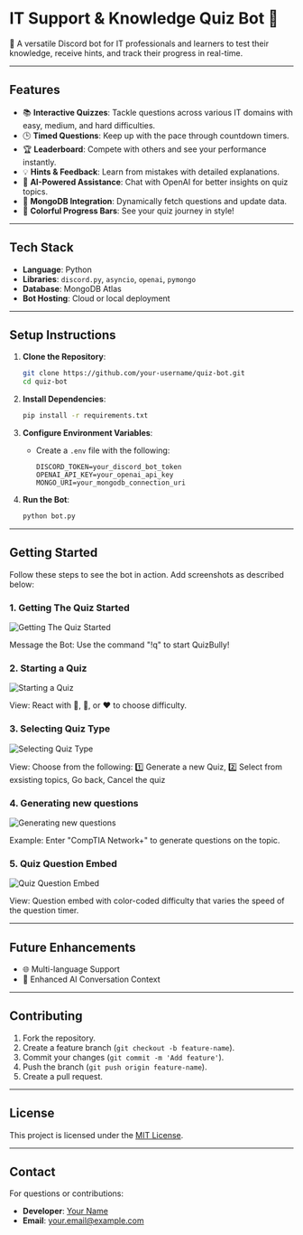 # IT Support & Knowledge Quiz Bot 🤖

🚀 A versatile Discord bot for IT professionals and learners to test their knowledge, receive hints, and track their progress in real-time.

---

## **Features**
- 📚 **Interactive Quizzes**: Tackle questions across various IT domains with easy, medium, and hard difficulties.
- 🕒 **Timed Questions**: Keep up with the pace through countdown timers.
- 🏆 **Leaderboard**: Compete with others and see your performance instantly.
- 💡 **Hints & Feedback**: Learn from mistakes with detailed explanations.
- 🧠 **AI-Powered Assistance**: Chat with OpenAI for better insights on quiz topics.
- 💾 **MongoDB Integration**: Dynamically fetch questions and update data.
- 🎨 **Colorful Progress Bars**: See your quiz journey in style!

---

## **Tech Stack**
- **Language**: Python
- **Libraries**: `discord.py`, `asyncio`, `openai`, `pymongo`
- **Database**: MongoDB Atlas
- **Bot Hosting**: Cloud or local deployment

---

## **Setup Instructions**
1. **Clone the Repository**:
    ```bash
    git clone https://github.com/your-username/quiz-bot.git
    cd quiz-bot
    ```

2. **Install Dependencies**:
    ```bash
    pip install -r requirements.txt
    ```

3. **Configure Environment Variables**:
    - Create a `.env` file with the following:
        ```plaintext
        DISCORD_TOKEN=your_discord_bot_token
        OPENAI_API_KEY=your_openai_api_key
        MONGO_URI=your_mongodb_connection_uri
        ```

4. **Run the Bot**:
    ```bash
    python bot.py
    ```
---

## **Getting Started**
Follow these steps to see the bot in action. Add screenshots as described below:

### 1. **Getting The Quiz Started**
   ![Getting The Quiz Started](https://imgur.com/a/29Wam5g)

   Message the Bot: Use the command "!q" to start QuizBully!

### 2. **Starting a Quiz**
   ![Starting a Quiz](https://imgur.com/zq3PmV3)

   View: React with 💚, 💛, or ❤️ to choose difficulty.

### 3. **Selecting Quiz Type**
   ![Selecting Quiz Type](https://imgur.com/K7U1VCt) 

   View: Choose from the following: 1️⃣ Generate a new Quiz, 2️⃣ Select from exsisting topics, Go back, Cancel the quiz

### 4. **Generating new questions**
   ![Generating new questions](https://imgur.com/9h5vpTA) 

   Example: Enter "CompTIA Network+" to generate questions on the topic.

### 5. **Quiz Question Embed**
   ![Quiz Question Embed](https://imgur.com/N4lR9Yy)

   View: Question embed with color-coded difficulty that varies the speed of the question timer.


---

## **Future Enhancements**
- 🌐 Multi-language Support
- 💬 Enhanced AI Conversation Context

---

## **Contributing**
1. Fork the repository.
2. Create a feature branch (`git checkout -b feature-name`).
3. Commit your changes (`git commit -m 'Add feature'`).
4. Push the branch (`git push origin feature-name`).
5. Create a pull request.

---

## **License**
This project is licensed under the [MIT License](LICENSE).

---

## **Contact**
For questions or contributions:
- **Developer**: [Your Name](https://github.com/your-username)
- **Email**: your.email@example.com
